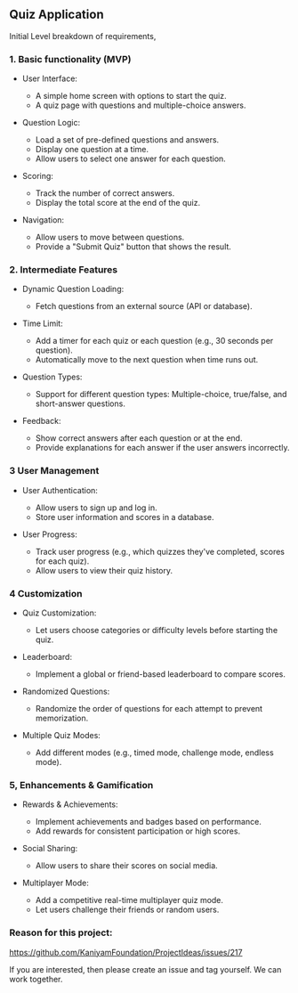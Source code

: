## Quiz Application


Initial Level breakdown of requirements, 

### 1. Basic functionality (MVP)
- User Interface:
    - A simple home screen with options to start the quiz.
    - A quiz page with questions and multiple-choice answers.

- Question Logic:
    - Load a set of pre-defined questions and answers.
    - Display one question at a time.
    - Allow users to select one answer for each question.

- Scoring:
    - Track the number of correct answers.
    - Display the total score at the end of the quiz.

- Navigation:
    - Allow users to move between questions.
    - Provide a "Submit Quiz" button that shows the result.

### 2. Intermediate Features

- Dynamic Question Loading:
    - Fetch questions from an external source (API or database).

- Time Limit:
    - Add a timer for each quiz or each question (e.g., 30 seconds per question).
    - Automatically move to the next question when time runs out.

- Question Types:
    - Support for different question types: Multiple-choice, true/false, and short-answer questions.

- Feedback:
    - Show correct answers after each question or at the end.
    - Provide explanations for each answer if the user answers incorrectly.

### 3 User Management

- User Authentication:
    - Allow users to sign up and log in.
    - Store user information and scores in a database.

- User Progress:
    - Track user progress (e.g., which quizzes they've completed, scores for each quiz).
    - Allow users to view their quiz history.

### 4 Customization

- Quiz Customization:
    - Let users choose categories or difficulty levels before starting the quiz.

- Leaderboard:
    - Implement a global or friend-based leaderboard to compare scores.

- Randomized Questions:
    - Randomize the order of questions for each attempt to prevent memorization.

- Multiple Quiz Modes:
    - Add different modes (e.g., timed mode, challenge mode, endless mode).

### 5, Enhancements & Gamification

- Rewards & Achievements:
    - Implement achievements and badges based on performance.
    - Add rewards for consistent participation or high scores.

- Social Sharing:
    - Allow users to share their scores on social media.

- Multiplayer Mode:
    - Add a competitive real-time multiplayer quiz mode.
    - Let users challenge their friends or random users.

### Reason for this project:
https://github.com/KaniyamFoundation/ProjectIdeas/issues/217


If you are interested, then please create an issue and tag yourself. We can work together. 